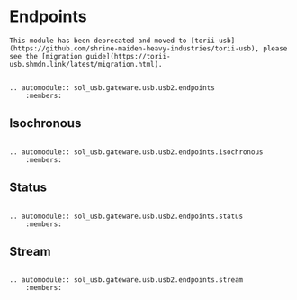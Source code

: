 # Endpoints

```{important}
This module has been deprecated and moved to [torii-usb](https://github.com/shrine-maiden-heavy-industries/torii-usb), please see the [migration guide](https://torii-usb.shmdn.link/latest/migration.html).
```

```{eval-rst}

.. automodule:: sol_usb.gateware.usb.usb2.endpoints
	:members:

```

## Isochronous


```{eval-rst}

.. automodule:: sol_usb.gateware.usb.usb2.endpoints.isochronous
	:members:

```

## Status


```{eval-rst}

.. automodule:: sol_usb.gateware.usb.usb2.endpoints.status
	:members:

```

## Stream


```{eval-rst}

.. automodule:: sol_usb.gateware.usb.usb2.endpoints.stream
	:members:

```
